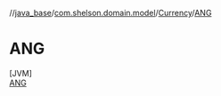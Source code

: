 //[java_base](../../../../index.md)/[com.shelson.domain.model](../../index.md)/[Currency](../index.md)/[ANG](index.md)

# ANG

[JVM]\
[ANG](index.md)
